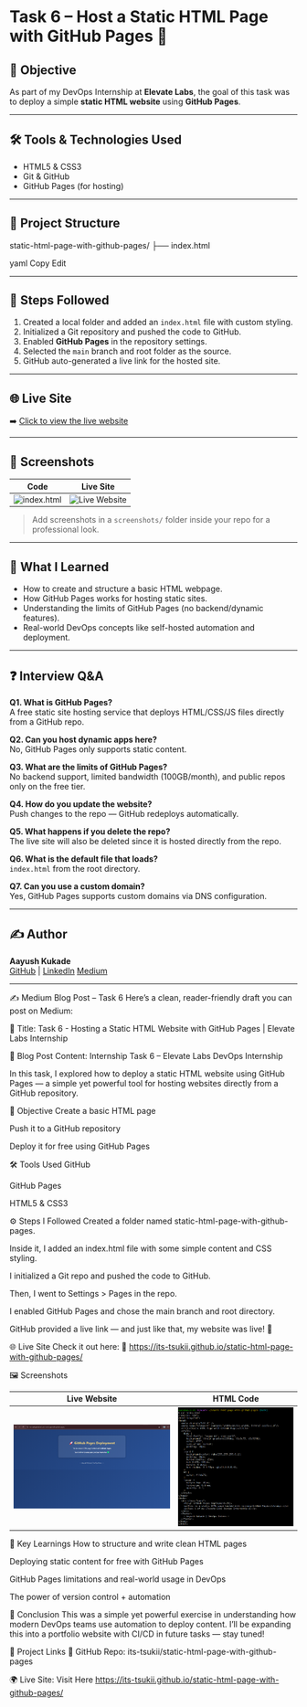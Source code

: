 # Task 6 – Host a Static HTML Page with GitHub Pages 🚀

## 📌 Objective
As part of my DevOps Internship at **Elevate Labs**, the goal of this task was to deploy a simple **static HTML website** using **GitHub Pages**.

---

## 🛠 Tools & Technologies Used
- HTML5 & CSS3
- Git & GitHub
- GitHub Pages (for hosting)

---

## 📁 Project Structure

static-html-page-with-github-pages/ ├── index.html

yaml
Copy
Edit

---

## 🚀 Steps Followed

1. Created a local folder and added an `index.html` file with custom styling.
2. Initialized a Git repository and pushed the code to GitHub.
3. Enabled **GitHub Pages** in the repository settings.
4. Selected the `main` branch and root folder as the source.
5. GitHub auto-generated a live link for the hosted site.

---

## 🌐 Live Site
➡️ [Click to view the live website](https://its-tsukii.github.io/static-html-page-with-github-pages/)

---

## 📸 Screenshots

| Code | Live Site |
|------|-----------|
| ![index.html](screenshots/code.png) | ![Live Website](screenshots/website.png) |

> Add screenshots in a `screenshots/` folder inside your repo for a professional look.

---

## 🧠 What I Learned
- How to create and structure a basic HTML webpage.
- How GitHub Pages works for hosting static sites.
- Understanding the limits of GitHub Pages (no backend/dynamic features).
- Real-world DevOps concepts like self-hosted automation and deployment.

---

## ❓ Interview Q&A

**Q1. What is GitHub Pages?**  
A free static site hosting service that deploys HTML/CSS/JS files directly from a GitHub repo.

**Q2. Can you host dynamic apps here?**  
No, GitHub Pages only supports static content.

**Q3. What are the limits of GitHub Pages?**  
No backend support, limited bandwidth (100GB/month), and public repos only on the free tier.

**Q4. How do you update the website?**  
Push changes to the repo — GitHub redeploys automatically.

**Q5. What happens if you delete the repo?**  
The live site will also be deleted since it is hosted directly from the repo.

**Q6. What is the default file that loads?**  
`index.html` from the root directory.

**Q7. Can you use a custom domain?**  
Yes, GitHub Pages supports custom domains via DNS configuration.

---

## ✍️ Author
**Aayush Kukade**  
[GitHub](https://github.com/its-tsukii) | [LinkedIn](https://linkedin.com/in/aayushkukade)
[Medium](https://medium.com/@sroy10012001)

---
✍️ Medium Blog Post – Task 6
Here’s a clean, reader-friendly draft you can post on Medium:

📝 Title:
Task 6 - Hosting a Static HTML Website with GitHub Pages | Elevate Labs Internship

📖 Blog Post Content:
Internship Task 6 – Elevate Labs DevOps Internship

In this task, I explored how to deploy a static HTML website using GitHub Pages — a simple yet powerful tool for hosting websites directly from a GitHub repository.

🎯 Objective
Create a basic HTML page

Push it to a GitHub repository

Deploy it for free using GitHub Pages

🛠 Tools Used
GitHub

GitHub Pages

HTML5 & CSS3

⚙️ Steps I Followed
Created a folder named static-html-page-with-github-pages.

Inside it, I added an index.html file with some simple content and CSS styling.

I initialized a Git repo and pushed the code to GitHub.

Then, I went to Settings > Pages in the repo.

I enabled GitHub Pages and chose the main branch and root directory.

GitHub provided a live link — and just like that, my website was live! 🎉

🌐 Live Site
Check it out here:
🔗 https://its-tsukii.github.io/static-html-page-with-github-pages/

🖼️ Screenshots

| Live Website | HTML Code |
|--------------|-----------|
| ![Live Site](screenshots/live.png) | ![index.html Code](screenshots/index-code.png) |


🧠 Key Learnings
How to structure and write clean HTML pages

Deploying static content for free with GitHub Pages

GitHub Pages limitations and real-world usage in DevOps

The power of version control + automation

📌 Conclusion
This was a simple yet powerful exercise in understanding how modern DevOps teams use automation to deploy content.
I’ll be expanding this into a portfolio website with CI/CD in future tasks — stay tuned!

🔗 Project Links
🔧 GitHub Repo: its-tsukii/static-html-page-with-github-pages

🌍 Live Site: Visit Here 
https://its-tsukii.github.io/static-html-page-with-github-pages/

